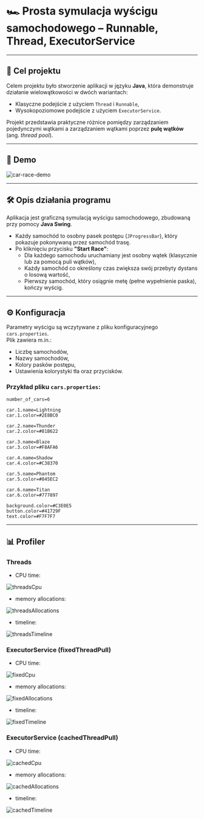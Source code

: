 # 🏎️ Prosta symulacja wyścigu samochodowego – Runnable, Thread, ExecutorService

---

## 🎯 Cel projektu

Celem projektu było stworzenie aplikacji w języku **Java**, która demonstruje działanie wielowątkowości w dwóch wariantach:

- Klasyczne podejście z użyciem `Thread` i `Runnable`,
- Wysokopoziomowe podejście z użyciem `ExecutorService`.

Projekt przedstawia praktyczne różnice pomiędzy zarządzaniem pojedynczymi wątkami a zarządzaniem wątkami poprzez **pulę wątków** (ang. _thread pool_).

---

## 🎥 Demo

![car-race-demo](https://github.com/user-attachments/assets/367d756b-e40b-4936-99cf-aefa0832ceb7)

---

## 🛠️ Opis działania programu

Aplikacja jest graficzną symulacją wyścigu samochodowego, zbudowaną przy pomocy **Java Swing**.

- Każdy samochód to osobny pasek postępu (`JProgressBar`), który pokazuje pokonywaną przez samochód trasę.
- Po kliknięciu przycisku **"Start Race"**:
  - Dla każdego samochodu uruchamiany jest osobny wątek (klasycznie lub za pomocą puli wątków),
  - Każdy samochód co określony czas zwiększa swój przebyty dystans o losową wartość,
  - Pierwszy samochód, który osiągnie metę (pełne wypełnienie paska), kończy wyścig.

---

## ⚙️ Konfiguracja

Parametry wyścigu są wczytywane z pliku konfiguracyjnego `cars.properties`.  
Plik zawiera m.in.:

- Liczbę samochodów,
- Nazwy samochodów,
- Kolory pasków postępu,
- Ustawienia kolorystyki tła oraz przycisków.

### Przykład pliku `cars.properties`:

```properties
number_of_cars=6

car.1.name=Lightning
car.1.color=#2E8BC0

car.2.name=Thunder
car.2.color=#81B622

car.3.name=Blaze
car.3.color=#F8AFA6

car.4.name=Shadow
car.4.color=#C38370

car.5.name=Phantom
car.5.color=#845EC2

car.6.name=Titan
car.6.color=#777897

background.color=#C3E0E5
button.color=#41729F
text.color=#F7F7F7
```
---

## 📊 Profiler

### Threads

- CPU time:

![threadsCpu](https://github.com/user-attachments/assets/4c879c1b-d1d0-4f42-85ca-4c98b76df04f)

- memory allocations:

![threadsAllocations](https://github.com/user-attachments/assets/9b3e7b67-a839-4eaf-924b-7d050a40008f)

- timeline:

![threadsTimeline](https://github.com/user-attachments/assets/74f99210-5278-46d2-b2f8-80059809b41d)

### ExecutorService (fixedThreadPull)

- CPU time:

![fixedCpu](https://github.com/user-attachments/assets/4126aad2-78b9-47fe-a93a-cceed0ba6ca6)

- memory allocations:

![fixedAllocations](https://github.com/user-attachments/assets/a08efd94-6727-46f9-894a-01e75ad3d7cd)

- timeline:

![fixedTimeline](https://github.com/user-attachments/assets/21dcfa0f-70eb-4b3e-9b44-fd5f44eaafd5)

### ExecutorService (cachedThreadPull)

- CPU time:

![cachedCpu](https://github.com/user-attachments/assets/00b6449a-3132-48a0-be64-e480b044f086)

- memory allocations:

![cachedAllocations](https://github.com/user-attachments/assets/49cf8c88-1d25-4d30-aee8-b50b74fa9f78)

- timeline:

![cachedTimeline](https://github.com/user-attachments/assets/f6a73639-8fd1-46ee-ab55-6bf01039faec)
